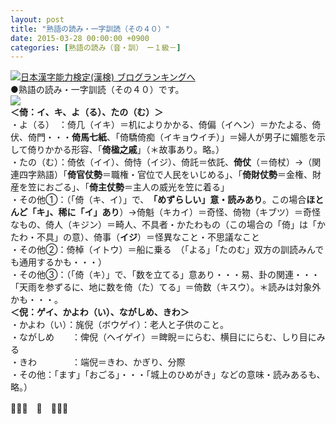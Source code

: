 ```yaml
---
layout: post
title: "熟語の読み・一字訓読（その４０）"
date: 2015-03-28 00:00:00 +0900
categories: [熟語の読み（音・訓）　ー１級－]
---
```


[![](/syuusyuu9701/assets/images/熟語の読み・一字訓読（その４０）-br_c_3028_1.gif)](http://blog.with2.net/link.php?1659096:3028 "日本漢字能力検定(漢検) ブログランキングへ")[日本漢字能力検定(漢検) ブログランキングへ](http://blog.with2.net/link.php?1659096:3028)  
●熟語の読み・一字訓読（その４０）です。  
![](/syuusyuu9701/assets/images/熟語の読み・一字訓読（その４０）-442ed4a321fae01ecadd5f27b4a5f7ed.jpg)  
**＜倚：イ、キ、よ（る）、たの（む）＞**  
・よ（る）　：倚几（イキ）＝机によりかかる、倚偏（イヘン）＝かたよる、倚伏、倚門・・・**倚馬七紙**、「倚驕倚痴（イキョウイチ）」＝婦人が男子に媚態を示して倚りかかる形容、「**倚楹之戚**」（＊故事あり。略。）  
・たの（む）：倚依（イイ）、倚恃（イジ）、倚託＝依託、**倚仗**（＝倚杖）→（関連四字熟語）「**倚官仗勢**＝職権・官位で人民をいじめる」、「**倚財仗勢**＝金権、財産を笠におごる」、「**倚主仗勢**＝主人の威光を笠に着る」  
・その他①：（「倚（キ、イ）」で、　**「めずらしい」意・読みあり**。この場合**ほとんど「キ」、稀に「イ」あり**）→倚魁（キカイ）＝奇怪、倚物（キブツ）＝奇怪なもの、倚人（キジン）＝畸人、不具者・かたわもの（この場合の「倚」は「かたわ・不具」の意）、倚事（**イジ**）＝怪異なこと・不思議なこと  
・その他②：倚棹（イトウ）＝船に乗る　（「よる」「たのむ」双方の訓読みんでも通用するかも・・・）  
・その他③：（「倚（キ）」で、「数を立てる」意あり・・・易、卦の関連・・・「天雨を参ずるに、地に数を倚（た）てる」＝倚数（キスウ）。＊読みは対象外かも・・・。  
**＜倪：ゲイ、かよわ（い）、ながしめ、きわ＞**  
・かよわ（い）：旄倪（ボウゲイ）：老人と子供のこと。  
・ながしめ　　：俾倪（ヘイゲイ）＝睥睨＝にらむ、横目ににらむ、しり目にみる  
・きわ　　　　：端倪＝きわ、かぎり、分際  
・その他：「ます」「おごる」・・・「城上のひめがき」などの意味・読みあるも、略。）  
  
👋👋👋　🐑　👋👋👋  
  